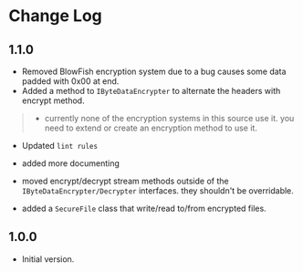 # Change Log

## 1.1.0

- Removed BlowFish encryption system due to a bug causes some data padded with 0x00 at end.
- Added a method to `IByteDataEncrypter` to alternate the headers with encrypt method.
>
>- currently none of the encryption systems in this source use it.
> you need to extend or create an encryption method to use it.
>

- Updated `lint rules`

- added more documenting

- moved encrypt/decrypt stream methods outside of the `IByteDataEncrypter/Decrypter` interfaces. they shouldn't be overridable.

- added a `SecureFile` class that write/read to/from encrypted files.

## 1.0.0

- Initial version.
